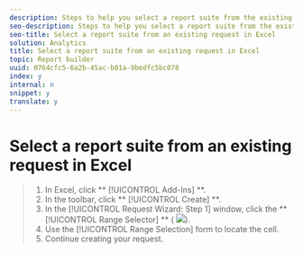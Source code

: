 ```yaml
---
description: Steps to help you select a report suite from the existing request.
seo-description: Steps to help you select a report suite from the existing request.
seo-title: Select a report suite from an existing request in Excel
solution: Analytics
title: Select a report suite from an existing request in Excel
topic: Report builder
uuid: 0764cfc5-6a2b-45ac-b01a-9bedfc5bc078
index: y
internal: n
snippet: y
translate: y
---
```


# Select a report suite from an existing request in Excel


>1. In Excel, click ** [!UICONTROL  Add-Ins] **.
>1. In the toolbar, click ** [!UICONTROL  Create] **.
>1. In the [!UICONTROL  Request Wizard: Step 1] window, click the ** [!UICONTROL  Range Selector] ** ( ![](../../../assets/select_cell_icon.png)).
>1. Use the [!UICONTROL  Range Selection] form to locate the cell.
>1. Continue creating your request.
